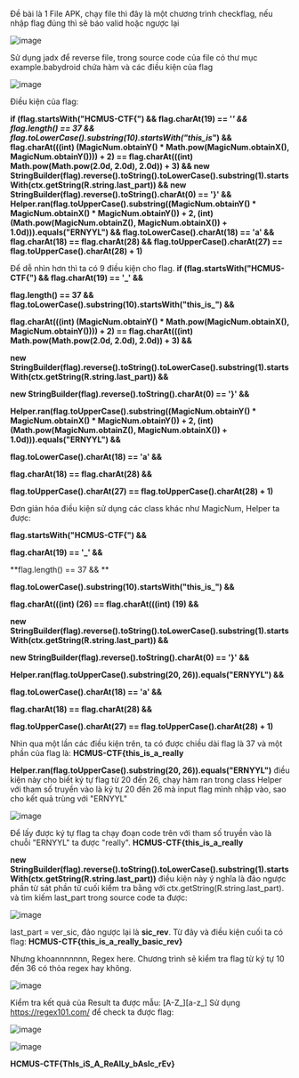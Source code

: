 Đề bài là 1 File APK, chạy file thì đây là một chương trình checkflag, nếu nhập flag đúng thì sẽ báo valid hoặc ngược lại

![image](https://user-images.githubusercontent.com/80806913/168503047-585798dd-8796-4166-86ae-d0e123ac02d7.png)

Sử dụng jadx để reverse file, trong source code của file có thư mục example.babydroid chứa hàm và các điều kiện của flag

![image](https://user-images.githubusercontent.com/80806913/168503161-3d32bf80-fbcb-42e5-862e-ebb211ec4d33.png)

Điều kiện của flag:

**if (flag.startsWith("HCMUS-CTF{") && flag.charAt(19) == '_' && flag.length() == 37 && flag.toLowerCase().substring(10).startsWith("this_is_") && flag.charAt(((int) (MagicNum.obtainY() * Math.pow(MagicNum.obtainX(), MagicNum.obtainY()))) + 2) == flag.charAt(((int) Math.pow(Math.pow(2.0d, 2.0d), 2.0d)) + 3) && new StringBuilder(flag).reverse().toString().toLowerCase().substring(1).startsWith(ctx.getString(R.string.last_part)) && new StringBuilder(flag).reverse().toString().charAt(0) == '}' && Helper.ran(flag.toUpperCase().substring((MagicNum.obtainY() * MagicNum.obtainX() * MagicNum.obtainY()) + 2, (int) (Math.pow(MagicNum.obtainZ(), MagicNum.obtainX()) + 1.0d))).equals("ERNYYL") && flag.toLowerCase().charAt(18) == 'a' && flag.charAt(18) == flag.charAt(28) && flag.toUpperCase().charAt(27) == flag.toUpperCase().charAt(28) + 1)**

Để dễ nhìn hơn thì ta có 9 điều kiện cho flag.
**if (flag.startsWith("HCMUS-CTF{") && flag.charAt(19) == '_' &&**

**flag.length() == 37 && flag.toLowerCase().substring(10).startsWith("this_is_") &&** 

**flag.charAt(((int) (MagicNum.obtainY() * Math.pow(MagicNum.obtainX(), MagicNum.obtainY()))) + 2) == flag.charAt(((int) Math.pow(Math.pow(2.0d, 2.0d), 2.0d)) + 3) &&** 

**new StringBuilder(flag).reverse().toString().toLowerCase().substring(1).startsWith(ctx.getString(R.string.last_part)) &&** 

**new StringBuilder(flag).reverse().toString().charAt(0) == '}' &&** 

**Helper.ran(flag.toUpperCase().substring((MagicNum.obtainY() * MagicNum.obtainX() * MagicNum.obtainY()) + 2, (int) (Math.pow(MagicNum.obtainZ(), MagicNum.obtainX()) + 1.0d))).equals("ERNYYL") &&** 

**flag.toLowerCase().charAt(18) == 'a' &&** 

**flag.charAt(18) == flag.charAt(28) &&** 

**flag.toUpperCase().charAt(27) == flag.toUpperCase().charAt(28) + 1)**

Đơn giản hóa điều kiện sử dụng các class khác như MagicNum, Helper ta được: 

**flag.startsWith("HCMUS-CTF{") &&**

**flag.charAt(19) == '_' &&**

**flag.length() == 37 && **

**flag.toLowerCase().substring(10).startsWith("this_is_") &&**

**flag.charAt(((int) (26) == flag.charAt(((int) (19) &&**

**new StringBuilder(flag).reverse().toString().toLowerCase().substring(1).startsWith(ctx.getString(R.string.last_part)) &&**

**new StringBuilder(flag).reverse().toString().charAt(0) == '}' &&**

**Helper.ran(flag.toUpperCase().substring(20, 26)).equals("ERNYYL") &&**

**flag.toLowerCase().charAt(18) == 'a' &&**

**flag.charAt(18) == flag.charAt(28) &&**

**flag.toUpperCase().charAt(27) == flag.toUpperCase().charAt(28) + 1)**

Nhìn qua một lần các điều kiện trên, ta có được chiều dài flag là 37 và một phần của flag là: **HCMUS-CTF{this_is_a_really**



**Helper.ran(flag.toUpperCase().substring(20, 26)).equals("ERNYYL")** điều kiện này cho biết ký tự flag từ 20 đến 26, chạy hàm ran trong class Helper với tham số truyền vào 
là ký tự 20 đến 26 mà input flag mình nhập vào, sao cho kết quả trùng với "ERNYYL"

![image](https://user-images.githubusercontent.com/80806913/168524777-f8d3e69f-0c8a-4e7a-a396-96aa50d8819a.png)

Để lấy được ký tự flag ta chạy đoạn code trên với tham số truyền vào là chuỗi "ERNYYL" ta được "really". **HCMUS-CTF{this_is_a_really**

**new StringBuilder(flag).reverse().toString().toLowerCase().substring(1).startsWith(ctx.getString(R.string.last_part))** điều kiện này ý nghĩa là đảo ngược phần từ sát phần tử cuối
kiểm tra bằng với ctx.getString(R.string.last_part). và tìm kiếm last_part trong source code ta được:

![image](https://user-images.githubusercontent.com/80806913/168525188-eaf25be1-7373-4881-93ee-66ae31027192.png)


last_part = ver_sic, đảo ngược lại là **sic_rev**. Từ đây và điều kiện cuối ta có flag: **HCMUS-CTF{this_is_a_really_basic_rev}**

Nhưng khoannnnnnn, Regex here. Chương trình sẽ kiểm tra flag từ ký tự 10 đến 36 có thỏa regex hay không.

![image](https://user-images.githubusercontent.com/80806913/168525369-99167aa8-fd75-4555-b1b1-a68ef482e98d.png)

Kiểm tra kết quả của Result ta được mẫu: [A-Z_][a-z_]
Sử dụng https://regex101.com/ để check ta được flag:

![image](https://user-images.githubusercontent.com/80806913/168526198-a545d703-a653-45a6-91c2-0cd7afdf5a13.png)


![image](https://user-images.githubusercontent.com/80806913/168526344-ad98beed-9640-42c9-ba97-1a0e8049e4af.png)


**HCMUS-CTF{ThIs_iS_A_ReAlLy_bAsIc_rEv}**




